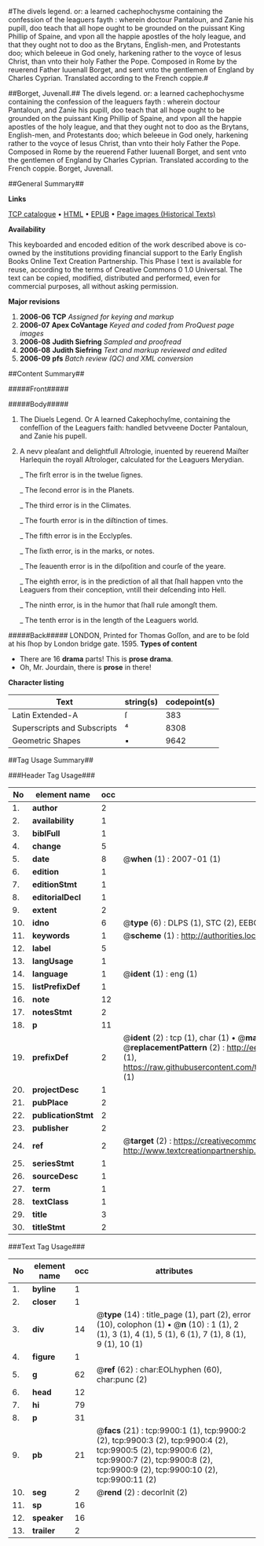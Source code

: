 #The divels legend. or: a learned cachephochysme containing the confession of the leaguers fayth : wherein doctour Pantaloun, and Zanie his pupill, doo teach that all hope ought to be grounded on the puissant King Phillip of Spaine, and vpon all the happie apostles of the holy league, and that they ought not to doo as the Brytans, English-men, and Protestants doo; which beleeue  in God onely, harkening rather to the voyce of Iesus Christ, than vnto their holy Father the Pope. Composed in Rome by the reuerend Father Iuuenall Borget, and sent vnto the gentlemen of England by Charles Cyprian. Translated according to the French coppie.#

##Borget, Juvenall.##
The divels legend. or: a learned cachephochysme containing the confession of the leaguers fayth : wherein doctour Pantaloun, and Zanie his pupill, doo teach that all hope ought to be grounded on the puissant King Phillip of Spaine, and vpon all the happie apostles of the holy league, and that they ought not to doo as the Brytans, English-men, and Protestants doo; which beleeue  in God onely, harkening rather to the voyce of Iesus Christ, than vnto their holy Father the Pope. Composed in Rome by the reuerend Father Iuuenall Borget, and sent vnto the gentlemen of England by Charles Cyprian. Translated according to the French coppie.
Borget, Juvenall.

##General Summary##

**Links**

[TCP catalogue](http://www.ota.ox.ac.uk/tcp/)  • 
[HTML](http://tei.it.ox.ac.uk/tcp/Texts-HTML/free/A68/A68961.html)  • 
[EPUB](http://tei.it.ox.ac.uk/tcp/Texts-EPUB/free/A68/A68961.epub) • 
[Page images (Historical Texts)](https://data.historicaltexts.jisc.ac.uk/view?pubId=eebo-99845028e&pageId=eebo-99845028e-9900-1)

**Availability**

This keyboarded and encoded edition of the
	       work described above is co-owned by the institutions
	       providing financial support to the Early English Books
	       Online Text Creation Partnership. This Phase I text is
	       available for reuse, according to the terms of Creative
	       Commons 0 1.0 Universal. The text can be copied,
	       modified, distributed and performed, even for
	       commercial purposes, all without asking permission.

**Major revisions**

1. __2006-06__ __TCP__ *Assigned for keying and markup*
1. __2006-07__ __Apex CoVantage__ *Keyed and coded from ProQuest page images*
1. __2006-08__ __Judith Siefring__ *Sampled and proofread*
1. __2006-08__ __Judith Siefring__ *Text and markup reviewed and edited*
1. __2006-09__ __pfs__ *Batch review (QC) and XML conversion*

##Content Summary##

#####Front#####

#####Body#####

1. The Diuels Legend. Or A learned Cakephochyſme, containing the confeſſion of the Leaguers faith: handled betvveene Docter Pantaloun, and Zanie his pupell.

1. A nevv pleaſant and delightfull Aſtrologie, inuented by reuerend Maiſter Harlequin the royall Aſtrologer, calculated for the Leaguers Merydian.

    _ The firſt error is in the twelue ſignes.

    _ The ſecond error is in the Planets.

    _ The third error is in the Climates.

    _ The fourth error is in the diſtinction of times.

    _ The fifth error is in the Ecclypſes.

    _ The ſixth error, is in the marks, or notes.

    _ The ſeauenth error is in the diſpoſition and courſe of the yeare.

    _ The eighth error, is in the prediction of all that ſhall happen vnto the Leaguers from their conception, vntill their deſcending into Hell.

    _ The ninth error, is in the humor that ſhall rule amongſt them.

    _ The tenth error is in the length of the Leaguers world.

#####Back#####
LONDON, Printed for Thomas Goſſon, and are to be ſold at his ſhop by London bridge gate. 1595.
**Types of content**

  * There are 16 **drama** parts! This is **prose drama**.
  * Oh, Mr. Jourdain, there is **prose** in there!

**Character listing**


|Text|string(s)|codepoint(s)|
|---|---|---|
|Latin Extended-A|ſ|383|
|Superscripts             and Subscripts|⁴|8308|
|Geometric Shapes|▪|9642|

##Tag Usage Summary##

###Header Tag Usage###

|No|element name|occ|attributes|
|---|---|---|---|
|1.|__author__|2||
|2.|__availability__|1||
|3.|__biblFull__|1||
|4.|__change__|5||
|5.|__date__|8| @__when__ (1) : 2007-01 (1)|
|6.|__edition__|1||
|7.|__editionStmt__|1||
|8.|__editorialDecl__|1||
|9.|__extent__|2||
|10.|__idno__|6| @__type__ (6) : DLPS (1), STC (2), EEBO-CITATION (1), PROQUEST (1), VID (1)|
|11.|__keywords__|1| @__scheme__ (1) : http://authorities.loc.gov/ (1)|
|12.|__label__|5||
|13.|__langUsage__|1||
|14.|__language__|1| @__ident__ (1) : eng (1)|
|15.|__listPrefixDef__|1||
|16.|__note__|12||
|17.|__notesStmt__|2||
|18.|__p__|11||
|19.|__prefixDef__|2| @__ident__ (2) : tcp (1), char (1)  •  @__matchPattern__ (2) : ([0-9\-]+):([0-9IVX]+) (1), (.+) (1)  •  @__replacementPattern__ (2) : http://eebo.chadwyck.com/downloadtiff?vid=$1&page=$2 (1), https://raw.githubusercontent.com/textcreationpartnership/Texts/master/tcpchars.xml#$1 (1)|
|20.|__projectDesc__|1||
|21.|__pubPlace__|2||
|22.|__publicationStmt__|2||
|23.|__publisher__|2||
|24.|__ref__|2| @__target__ (2) : https://creativecommons.org/publicdomain/zero/1.0/ (1), http://www.textcreationpartnership.org/docs/. (1)|
|25.|__seriesStmt__|1||
|26.|__sourceDesc__|1||
|27.|__term__|1||
|28.|__textClass__|1||
|29.|__title__|3||
|30.|__titleStmt__|2||


###Text Tag Usage###

|No|element name|occ|attributes|
|---|---|---|---|
|1.|__byline__|1||
|2.|__closer__|1||
|3.|__div__|14| @__type__ (14) : title_page (1), part (2), error (10), colophon (1)  •  @__n__ (10) : 1 (1), 2 (1), 3 (1), 4 (1), 5 (1), 6 (1), 7 (1), 8 (1), 9 (1), 10 (1)|
|4.|__figure__|1||
|5.|__g__|62| @__ref__ (62) : char:EOLhyphen (60), char:punc (2)|
|6.|__head__|12||
|7.|__hi__|79||
|8.|__p__|31||
|9.|__pb__|21| @__facs__ (21) : tcp:9900:1 (1), tcp:9900:2 (2), tcp:9900:3 (2), tcp:9900:4 (2), tcp:9900:5 (2), tcp:9900:6 (2), tcp:9900:7 (2), tcp:9900:8 (2), tcp:9900:9 (2), tcp:9900:10 (2), tcp:9900:11 (2)|
|10.|__seg__|2| @__rend__ (2) : decorInit (2)|
|11.|__sp__|16||
|12.|__speaker__|16||
|13.|__trailer__|2||
